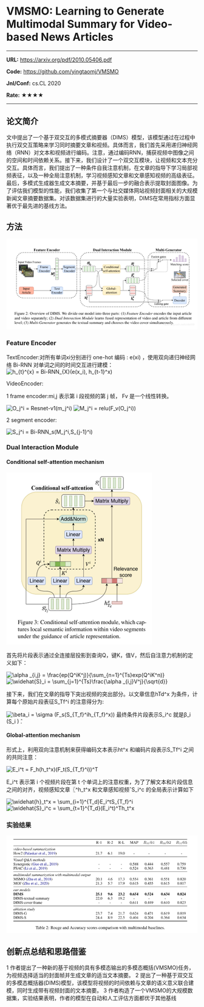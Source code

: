 # VMSMO: Learning to Generate Multimodal Summary for Video-based News Articles

---

**URL:**  https://arxiv.org/pdf/2010.05406.pdf

**Code:** https://github.com/yingtaomj/VMSMO


**Jnl/Conf:** cs.CL 2020

**Rate:** ★★★★

---

## 论文简介

 文中提出了一个基于双交互的多模式摘要器（DIMS）模型，该模型通过在过程中执行双交互策略来学习同时摘要文章和视频。具体而言，我们首先采用递归神经网络（RNN）对文本和视频进行编码。注意，通过编码RNN，捕获视频中图像之间的空间和时间依赖关系。接下来，我们设计了一个双交互模块，让视频和文本充分交互。具体而言，我们提出了一种条件自我注意机制，在文章的指导下学习局部视频表征，以及一种全局注意机制，学习视频感知文章和文章感知视频的高级表征。最后，多模式生成器生成文本摘要，并基于最后一步的融合表示提取封面图像。为了评估我们模型的性能，我们收集了第一个与社交媒体网站视频封面相关的大规模新闻文章摘要数据集。对该数据集进行的大量实验表明，DIMS在常用指标方面显著优于最先进的基线方法。


## 方法
![1](../images/mnie/20211011.1.png)

### Feature Encoder
  TextEncoder:对所有单词xi分别进行 one-hot 编码 : e(xi) ，使用双向递归神经网络 Bi-RNN 对单词之间的时间交互进行建模：<img src="https://latex.codecogs.com/svg.image?h_{t}^{x}&space;=&space;Bi-RNN_{X}(e(x_i),&space;h_{t-1}^x)" title="h_{t}^{x} = Bi-RNN_{X}(e(x_i), h_{t-1}^x)" />
  
VideoEncoder:

  1 frame encoder:mi,j 表示第 i 段视频的第 j 帧， Fv 是一个线性转换。
  
<img src="https://latex.codecogs.com/svg.image?O_j^i&space;=&space;Resnet-v1(m_j^i)" title="O_j^i = Resnet-v1(m_j^i)"/>

<img src="https://latex.codecogs.com/svg.image?M_j^i&space;=&space;relu(F_v(O_j^i))" title="M_j^i = relu(F_v(O_j^i))"/>

  2 segment encoder:
  
<img src="https://latex.codecogs.com/svg.image?S_j^i&space;=&space;Bi-RNN_s(M_j^i,S_{j-1}^i)" title="S_j^i = Bi-RNN_s(M_j^i,S_{j-1}^i)" />

### Dual Interaction Module
#### Conditional self-attention mechanism

![1](../images/mnie/20211011.2.png)

 首先将片段表示通过全连接层投影到查询Q，键K，值V，然后自注意力机制的定义如下：
 
<img src="https://latex.codecogs.com/svg.image?\alpha&space;_{i,j}&space;=&space;\frac{ep(Q^iK^j)}{\sum_{n=1}^{Ts}exp(Q^iK^n)}" title="\alpha _{i,j} = \frac{ep(Q^iK^j)}{\sum_{n=1}^{Ts}exp(Q^iK^n)}" />

<img src="https://latex.codecogs.com/svg.image?\widehat{S}_i&space;=&space;\sum_{j=1}^{Ts}\frac{\alpha&space;_{i,j}V^j}{\sqrt{d}}" title="\widehat{S}_i = \sum_{j=1}^{Ts}\frac{\alpha _{i,j}V^j}{\sqrt{d}}" />

接下来，我们在文章的指导下突出视频的突出部分。以文章信息hTd^x 为条件，计算每个原始片段表征S_Tf^i 的注意得分为:

<img src="https://latex.codecogs.com/svg.image?\beta_i&space;=&space;\sigma&space;(F_s(S_{T_f}^ih_{T_f}^x))" title="\beta_i = \sigma (F_s(S_{T_f}^ih_{T_f}^x))" />
最终条件片段表示S_i^c 就是β_i (S_i ) ̂.

#### Global-attention mechanism
形式上，利用双向注意机制来获得编码文本表示ht^x 和编码片段表示S_Tf^i 之间的共同注意：

<img src="https://latex.codecogs.com/svg.image?E_i^t&space;=&space;F_h(h_t^x)(F_t(S_{T_f}^i))^T" title="E_i^t = F_h(h_t^x)(F_t(S_{T_f}^i))^T" />

E_i^t  表示第 i 个视频片段在第 t 个单词上的注意权重，为了了解文本和片段信息之间的对齐，视频感知文章〖^h_t^x 和文章感知视频ˆS_i^c 的全局表示计算如下

<img src="https://latex.codecogs.com/svg.image?\widehat{h}_t^x&space;=&space;\sum_{i=1}^{T_d}E_i^tS_{T_f}^i" title="\widehat{h}_t^x = \sum_{i=1}^{T_d}E_i^tS_{T_f}^i" />

<img src="https://latex.codecogs.com/svg.image?\widehat{S}_i^c&space;=&space;\sum_{t=1}^{T_d}(E_i^t)^Th_t^x" title="\widehat{S}_i^c = \sum_{t=1}^{T_d}(E_i^t)^Th_t^x" />

### 实验结果
![1](../images/mnie/20211011.3.png)

## 创新点总结和思路借鉴

1  作者提出了一种新的基于视频的具有多模态输出的多模态概括(VMSMO)任务，为视频选择适当的封面帧并生成文章的适当文本摘要。
2  提出了一种基于双交互的多模态概括器(DIMS)模型，该模型将视频的时间依赖与文章的语义意义联合建模，同时生成带有视频封面的文本摘要。
3  作者构造了一个VMSMO的大规模数据集，实验结果表明，作者的模型在自动和人工评估方面都优于其他基线
